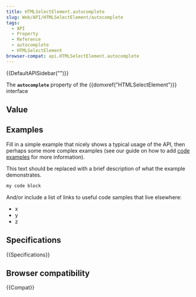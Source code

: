 ```yaml
---
title: HTMLSelectElement.autocomplete
slug: Web/API/HTMLSelectElement/autocomplete
tags:
  - API
  - Property
  - Reference
  - autocomplete
  - HTMLSelectElement
browser-compat: api.HTMLSelectElement.autocomplete
---
```

{{DefaultAPISidebar("")}}

The **`autocomplete`** property of the {{domxref("HTMLSelectElement")}} interface 

## Value



## Examples

Fill in a simple example that nicely shows a typical usage of the API, then perhaps some more complex examples (see our guide on how to add [code examples](/en-US/docs/MDN/Contribute/Structures/Code_examples) for more information).

This text should be replaced with a brief description of what the example demonstrates.

```js
my code block
```

And/or include a list of links to useful code samples that live elsewhere:

*   x
*   y
*   z

## Specifications

{{Specifications}}

## Browser compatibility

{{Compat}}


